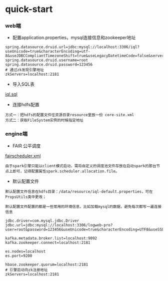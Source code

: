 
# quick-start
### web端
- 配置application.properties，mysql连接信息和zookeeper地址
```
spring.datasource.druid.url=jdbc:mysql://localhost:3306/iql?useUnicode=true&characterEncoding=utf-8&useJDBCCompliantTimezoneShift=true&useLegacyDatetimeCode=false&serverTimezone=UTC
spring.datasource.druid.username=root
spring.datasource.druid.password=123456
# 通过zk发现引擎地址
zkServers=localhost:2181
```

- 导入SQL表

[iql.sql](https://github.com/teeyog/IQL/blob/master/docs/file/iql.sql)


- 连接hdfs配置
```
方式一：把hdfs的配置文件往资源目录resource里放一份 core-site.xml
方式二：获取FileSystem实例的时候指定地址

```

### engine端

- FAIR 公平调度

[fairscheduler.xml](https://github.com/teeyog/IQL/blob/master/docs/file/fairscheduler.xml)
```$xslt
由于spark引擎只能以client模式启动，需将自定义的调度池文件存放在启动spark的那台节点上即可，记得配置属性spark.scheduler.allocation.file。
```

- 默认配置文件

```
默认配置文件信息在hdfs目录：/data/resource/iql-default.properties，可在PropsUtils类中更改；

默认配置文件配置的都是一些常用的环境信息，比如加载mysql的数据，避免每次都写一遍连接信息

jdbc.driver=com.mysql.jdbc.Driver
jdbc.url=jdbc:mysql://localhost:3306/logweb-pro?user=root&password=123456&useUnicode=true&characterEncoding=UTF8&useSSL=false

kafka.metadata.broker.list=localhost:9092
kafka.zookeeper.connect=localhost:2181

es.nodes=localhost
es.port=9200

hbase.zookeeper.quorum=localhost:2181
# 引擎启动向zk注册地址
zkServers=localhost:2181
```
